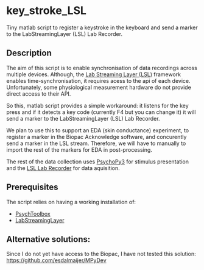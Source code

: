 # key_stroke_LSL
Tiny matlab script to register a keystroke in the keyboard and send a marker to the LabStreamingLayer (LSL) Lab Recorder. 

## Description

The aim of this script is to enable synchronisation of data recordings across multiple devices. Although, the [Lab Streaming Layer (LSL)](https://github.com/labstreaminglayer/) framework enables time-synchronisation, it requires acess to the api of each device. Unfortunately, some physiological measurement hardware do not provide direct access to their API. 

So this, matlab script provides a simple workaround: it listens for the key press  and if it detects a key code (currently F4 but you can change it) it will send a marker to the LabStreamingLayer (LSL) Lab Recorder. 

We plan to use this to support an EDA (skin conductance) experiment, to register a marker in the Biopac Acknowledge software, and concurently send a marker in the LSL stream. Therefore, we will have to manually to import the rest of the markers for EDA in post-processing. 

The rest of the data collection uses [PsychoPy3](www.psychopy.org) for stimulus presentation and the [LSL Lab Recorder](https://github.com/labstreaminglayer/App-LabRecorder) for data aquisition.

## Prerequisites

The script relies on having a working installation of:
- [PsychToolbox](psychtoolbox.org)
- [LabStreamingLayer](https://github.com/labstreaminglayer/)

## Alternative solutions:

Since I do not yet have access to the Biopac, I have not tested this solution: https://github.com/esdalmaijer/MPyDev
